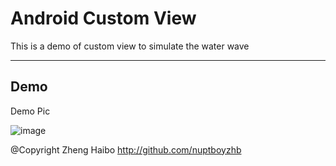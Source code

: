 Android Custom View
===================

This is a demo of custom view to simulate the water wave

----------
Demo
-------------

Demo Pic

![image](https://github.com/nuptboyzhb/WaterWaveView/blob/master/demo/demo.gif)


@Copyright Zheng Haibo http://github.com/nuptboyzhb
